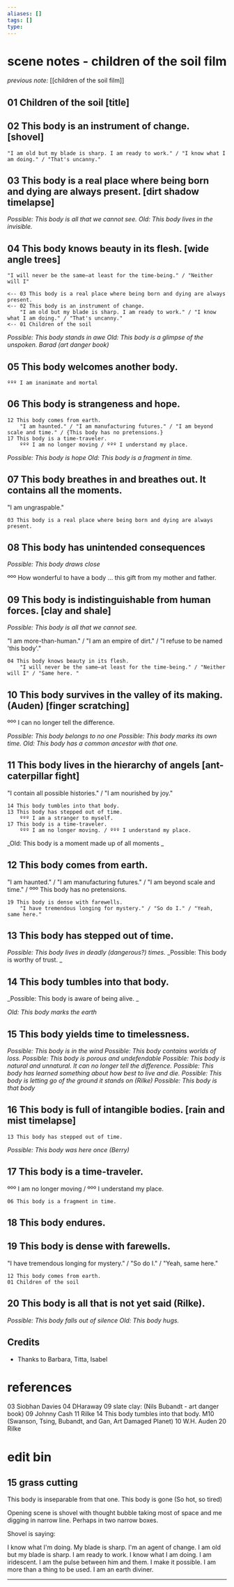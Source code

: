 ```yaml
---
aliases: []
tags: []
type: 
---
```


# scene notes - children of the soil film

_previous note:_ [[children of the soil film]]

## 01 Children of the soil [title]

## 02 This body is an instrument of change. [shovel]
	"I am old but my blade is sharp. I am ready to work." / "I know what I am doing." / "That's uncanny."

## 03 This body is a real place where being born and dying are always present. [dirt shadow timelapse]

_Possible: This body is all that we cannot see._
_Old: This body lives in the invisible._

## 04 This body knows beauty in its flesh. [wide angle trees]
	"I will never be the same—at least for the time-being." / "Neither will I"

	<-- 03 This body is a real place where being born and dying are always present. 
	<-- 02 This body is an instrument of change.
		"I am old but my blade is sharp. I am ready to work." / "I know what I am doing." / "That's uncanny."
	<-- 01 Children of the soil

_Possible: This body stands in awe_
_Old: This body is a glimpse of the unspoken. Barad (art danger book)_

## 05 This body welcomes another body.
	ººº I am inanimate and mortal

## 06 This body is strangeness and hope.
	12 This body comes from earth.
		"I am haunted." / "I am manufacturing futures." / "I am beyond scale and time." / {This body has no pretensions.}
	17 This body is a time-traveler.
		ººº I am no longer moving / ººº I understand my place.
_Possible: This body is hope_
_Old: This body is a fragment in time._

## 07 This body breathes in and breathes out. It contains all the moments. 
"I am ungraspable."

	03 This body is a real place where being born and dying are always present. 

## 08 This body has unintended consequences 

_Possible: This body draws close_

ººº How wonderful to have a body ... this gift from my mother and father.

## 09 This body is indistinguishable from human forces.  [clay and shale]
_Possible: This body is all that we cannot see._

"I am more-than-human." / "I am an empire of dirt." / "I refuse to be named 'this body'."

	04 This body knows beauty in its flesh.
		"I will never be the same—at least for the time-being." / "Neither will I" / "Same here. "

## 10 This body survives in the valley of its making. (Auden) [finger scratching]

ººº I can no longer tell the difference.

_Possible: This body belongs to no one_
_Possible: This body marks its own time._
_Old: This body has a common ancestor with that one._

## 11 This body lives in the hierarchy of angels [ant-caterpillar fight]

"I contain all possible histories." / "I am nourished by joy."

	14 This body tumbles into that body.
	13 This body has stepped out of time.
		ººº I am a stranger to myself.
	17 This body is a time-traveler.
		ººº I am no longer moving. / ººº I understand my place.

_Old: This body is a moment made up of all moments _

## 12 This body comes from earth. 
"I am haunted." / "I am manufacturing futures." / "I am beyond scale and time." /  ººº This body has no pretensions.

	19 This body is dense with farewells.
		"I have tremendous longing for mystery." / "So do I." / "Yeah, same here."

## 13 This body has stepped out of time.
_Possible: This body lives in deadly (dangerous?) times._
_Possible: This body is worthy of trust. _

## 14 This body tumbles into that body.
_Possible: This body is aware of being alive. _

_Old: This body marks the earth_

## 15 This body yields time to timelessness.

_Possible: This body is in the wind_
_Possible: This body contains worlds of loss._
_Possible: This body is porous and undefendable_
_Possible: This body is natural and unnatural. It can no longer tell the difference._
_Possible: This body has learned something about how best to live and die._
_Possible: This body is letting go of the ground it stands on (Rilke)_
_Possible: This body is that body_

## 16 This body is full of intangible bodies. [rain and mist timelapse]
	13 This body has stepped out of time.

_Possible: This body was here once (Berry)_

## 17 This body is a time-traveler.
ººº I am no longer moving / ººº I understand my place.

	06 This body is a fragment in time.

## 18 This body endures.

## 19 This body is dense with farewells.
"I have tremendous longing for mystery." / "So do I." / "Yeah, same here."

	12 This body comes from earth. 
	01 Children of the soil

## 20 This body is all that is not yet said (Rilke).

_Possible: This body falls out of silence_
_Old: This body hugs._


## Credits

- Thanks to Barbara, Titta, Isabel


# references

03 Siobhan Davies
04 DHaraway 
09 slate clay: (Nils Bubandt - art danger book)
09 Johnny Cash
11 Rilke
14 This body tumbles into that body. M10 (Swanson, Tsing, Bubandt, and Gan, Art Damaged Planet)
10 W.H. Auden
20 Rilke

# edit bin

## 15 grass cutting
This body is inseparable from that one.
This body is gone
(So hot, so tired)

Opening scene is shovel with thought bubble taking most of space and me digging in narrow line. Perhaps in two narrow boxes. 

Shovel is saying: 

I know what I'm doing. My blade is sharp. I'm an agent of change. 
 I am old but my blade is sharp. I am ready to work.
I know what I am doing. 
I am iridescent. 
I am the pulse between him and them. I make it possible. I am more than a thing to be used. I am an earth diviner. 

---




